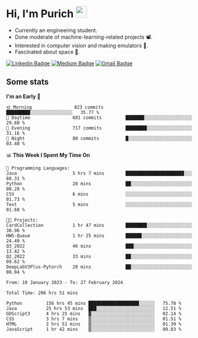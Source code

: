 <h1 align="left">Hi, I'm Purich
<img src="https://media.giphy.com/media/hvRJCLFzcasrR4ia7z/giphy.gif" width="30px"/></h1>

* Currently an engineering student.
* Done moderate of machine-learning-related projects :film_projector:.
* Interested in computer vision and making emulators :space_invader:.
* Fascinated about space :milky_way:.

[![Linkedin Badge](https://img.shields.io/badge/-Purich-blue?style=flat-square&logo=Linkedin&logoColor=white&link=https://www.linkedin.com/in/purich-siritip-16b3b3255/)](https://www.linkedin.com/in/purich-siritip-16b3b3255) [![Medium Badge](https://img.shields.io/badge/-@purich-gray?style=flat-square&labelColor=000000&logo=Medium&link=https://medium.com/@phuritsiritip)](https://medium.com/@phuritsiritip)
[![Gmail Badge](https://img.shields.io/badge/-mark.phurit@gmail.com-c14438?style=flat-square&logo=Gmail&logoColor=white&link=mailto:mark.phurit@gmail.com)](mailto:mark.phurit@gmail.com)

## Some stats

  
  <!--START_SECTION:waka-->
**I'm an Early 🐤** 

```text
🌞 Morning                823 commits         █████████░░░░░░░░░░░░░░░░   35.77 % 
🌆 Daytime                681 commits         ███████░░░░░░░░░░░░░░░░░░   29.60 % 
🌃 Evening                717 commits         ████████░░░░░░░░░░░░░░░░░   31.16 % 
🌙 Night                  80 commits          █░░░░░░░░░░░░░░░░░░░░░░░░   03.48 % 
```


📊 **This Week I Spent My Time On** 

```text
💬 Programming Languages: 
Java                     5 hrs 7 mins        ██████████████████████░░░   88.31 % 
Python                   28 mins             ██░░░░░░░░░░░░░░░░░░░░░░░   08.28 % 
CSV                      6 mins              ░░░░░░░░░░░░░░░░░░░░░░░░░   01.73 % 
Text                     5 mins              ░░░░░░░░░░░░░░░░░░░░░░░░░   01.68 % 

🐱‍💻 Projects: 
CardCollection           1 hr 47 mins        ████████░░░░░░░░░░░░░░░░░   30.96 % 
HW5-Queue                1 hr 25 mins        ██████░░░░░░░░░░░░░░░░░░░   24.49 % 
Q3_2022                  46 mins             ███░░░░░░░░░░░░░░░░░░░░░░   13.42 % 
Q2_2022                  33 mins             ██░░░░░░░░░░░░░░░░░░░░░░░   09.62 % 
DeepLabV3Plus-Pytorch    28 mins             ██░░░░░░░░░░░░░░░░░░░░░░░   08.04 % 
```


<!--END_SECTION:waka-->

  <!--START_SECTION:waka-simple-->

```text
From: 19 January 2023 - To: 27 February 2024

Total Time: 206 hrs 51 mins

Python         156 hrs 45 mins ███████████████████░░░░░░   75.78 %
Java           25 hrs 53 mins  ███░░░░░░░░░░░░░░░░░░░░░░   12.51 %
GDScript3      4 hrs 25 mins   ▓░░░░░░░░░░░░░░░░░░░░░░░░   02.14 %
CSS            3 hrs 7 mins    ▒░░░░░░░░░░░░░░░░░░░░░░░░   01.51 %
HTML           2 hrs 51 mins   ▒░░░░░░░░░░░░░░░░░░░░░░░░   01.39 %
JavaScript     1 hr 42 mins    ▒░░░░░░░░░░░░░░░░░░░░░░░░   00.83 %
```

<!--END_SECTION:waka-simple-->

  <!--![Anurag's GitHub stats](https://github-readme-stats.vercel.app/api?username=vikimark&show_icons=true&theme=gruvbox_light)-->
  
<!--
**vikimark/vikimark** is a ✨ _special_ ✨ repository because its `README.md` (this file) appears on your GitHub profile.

Here are some ideas to get you started:

- 🔭 I’m currently working on ...
- 🌱 I’m currently learning ...
- 👯 I’m looking to collaborate on ...
- 🤔 I’m looking for help with ...
- 💬 Ask me about ...
- 📫 How to reach me: ...
- 😄 Pronouns: ...
- ⚡ Fun fact: ...
-->
